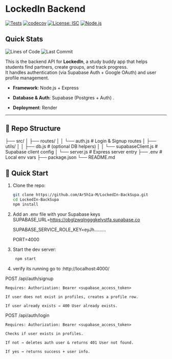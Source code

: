 # LockedIn Backend


[![Tests](https://github.com/Ar5h1a-M/LockedIn-BackSupa/actions/workflows/test.yml/badge.svg)](https://github.com/Ar5h1a-M/LockedIn-BackSupa/actions)
[![codecov](https://codecov.io/github/Ar5h1a-M/LockedIn-BackSupa/branch/feature%2Fintegration-tests/graph/badge.svg?token=XS629RI4DA)](https://codecov.io/github/Ar5h1a-M/LockedIn-BackSupa)
[![License: ISC](https://img.shields.io/badge/License-ISC-blue.svg)](https://opensource.org/licenses/ISC)
[![Node.js](https://img.shields.io/badge/Node.js-20.x-green.svg)](https://nodejs.org/)

## Quick Stats
![Lines of Code](https://img.shields.io/tokei/lines/github/Ar5h1a-M/LockedIn-BackSupa)
![Last Commit](https://img.shields.io/github/last-commit/Ar5h1a-M/LockedIn-BackSupa)



This is the backend API for **LockedIn**, a study buddy app that helps students find partners, create groups, and track progress.  
It handles authentication (via Supabase Auth + Google OAuth) and user profile management.

- **Framework**: Node.js + Express  

- **Database & Auth**: Supabase (Postgres + Auth) . 

- **Deployment**: Render  

---

## 📂 Repo Structure
├── src/
│   ├── routes/
│   │   └── auth.js         # Login & Signup routes
│   ├── utils/
│   │   ├── db.js           # (optional DB helpers)
│   │   └── supabaseClient.js # Supabase client config
│   └── server.js           # Express server entry
├── .env                    # Local env vars
├── package.json
└── README.md

## 🚀 Quick Start
1. Clone the repo:
   ```bash
   git clone https://github.com/Ar5h1a-M/LockedIn-BackSupa.git
   cd LockedIn-BackSupa
   npm install

2. Add an .env file with your Supabase keys
	SUPABASE_URL=https://obglzwqlngggkelvstfa.supabase.co

	SUPABASE_SERVICE_ROLE_KEY=eyJh………

	PORT=4000
3. Start the dev server:
   ```bash
	npm start
4. verify its running
	go to :http://localhost:4000/


POST /api/auth/signup

	Requires: Authorization: Bearer <supabase_access_token>

	If user does not exist in profiles, creates a profile row.

	If user already exists → 400 User already exists.

POST /api/auth/login

	Requires: Authorization: Bearer <supabase_access_token>

	Checks if user exists in profiles.

	If not → deletes auth user & returns 401 User not found.

	If yes → returns success + user info.







	



